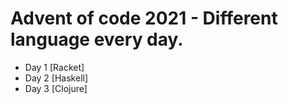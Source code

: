 # Advent of code 2021 - Different language every day.

- Day 1 [Racket]
- Day 2 [Haskell]
- Day 3 [Clojure]
